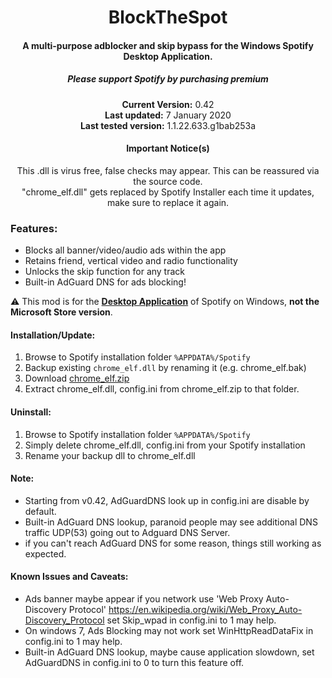 <center>
  <h1 align="center">BlockTheSpot</h1>
  <h4 align="center">A multi-purpose adblocker and skip bypass for the <strong>Windows</strong> Spotify Desktop Application.</h4>
  <h5 align="center">Please support Spotify by purchasing premium</h5>
  <p align="center">
    <strong>Current Version:</strong> 0.42 <br>
    <strong>Last updated:</strong> 7 January 2020<br>
    <strong>Last tested version:</strong> 1.1.22.633.g1bab253a
  </p>
  <h4 align="center">Important Notice(s)</h4>
  <p align="center">
    This .dll is virus free, false checks may appear. This can be reassured via the source code. <br>
    "chrome_elf.dll" gets replaced by Spotify Installer each time it updates, make sure to replace it again.
  </p>
</center>

### Features:
* Blocks all banner/video/audio ads within the app
* Retains friend, vertical video and radio functionality
* Unlocks the skip function for any track
* Built-in AdGuard DNS for ads blocking!

:warning: This mod is for the [**Desktop Application**](https://www.spotify.com/download/windows/) of Spotify on Windows, **not the Microsoft Store version**.

#### Installation/Update:
1. Browse to Spotify installation folder `%APPDATA%/Spotify`
2. Backup existing `chrome_elf.dll` by renaming it (e.g. chrome_elf.bak)
3. Download [chrome_elf.zip](chrome_elf.zip)
4. Extract chrome_elf.dll, config.ini from chrome_elf.zip to that folder. 

#### Uninstall:
1. Browse to Spotify installation folder `%APPDATA%/Spotify` 
2. Simply delete chrome_elf.dll, config.ini from your Spotify installation
3. Rename your backup dll to chrome_elf.dll

#### Note:
* Starting from v0.42, AdGuardDNS look up in config.ini are disable by default.
* Built-in AdGuard DNS lookup, paranoid people may see additional DNS traffic UDP(53) 
going out to Adguard DNS Server.
* if you can't reach AdGuard DNS for some reason, things still working as expected.

#### Known Issues and Caveats:
* Ads banner maybe appear if you network use 'Web Proxy Auto-Discovery Protocol'
https://en.wikipedia.org/wiki/Web_Proxy_Auto-Discovery_Protocol
set Skip_wpad in config.ini to 1 may help.
* On windows 7, Ads Blocking may not work
set WinHttpReadDataFix in config.ini to 1 may help.
* Built-in AdGuard DNS lookup, maybe cause application slowdown,
set AdGuardDNS in config.ini to 0 to turn this feature off.